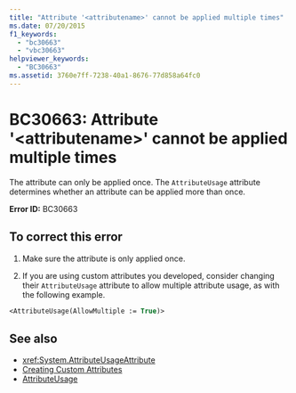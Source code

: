```yaml
---
title: "Attribute '<attributename>' cannot be applied multiple times"
ms.date: 07/20/2015
f1_keywords:
  - "bc30663"
  - "vbc30663"
helpviewer_keywords:
  - "BC30663"
ms.assetid: 3760e7ff-7238-40a1-8676-77d858a64fc0
---
```

# BC30663: Attribute '\<attributename>' cannot be applied multiple times

The attribute can only be applied once. The `AttributeUsage` attribute determines whether an attribute can be applied more than once.

 **Error ID:** BC30663

## To correct this error

1. Make sure the attribute is only applied once.

2. If you are using custom attributes you developed, consider changing their `AttributeUsage` attribute to allow multiple attribute usage, as with the following example.

```vb
<AttributeUsage(AllowMultiple := True)>
```

## See also

- <xref:System.AttributeUsageAttribute>
- [Creating Custom Attributes](../../programming-guide/concepts/attributes/creating-custom-attributes.md)
- [AttributeUsage](../../programming-guide/concepts/attributes/attributeusage.md)

